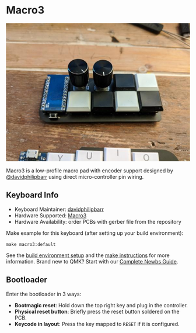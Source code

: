 # Macro3

![Macro3](https://github.com/davidphilipbarr/Macropads/raw/main/macro3/IMG_20200703_170424.jpg)

Macro3 is a low-profile macro pad with encoder support designed by [@davidphilipbarr](https://github.com/davidphilipbarr) using direct micro-controller pin wiring.

## Keyboard Info

* Keyboard Maintainer: [davidphilipbarr](https://github.com/davidphilipbarr)
* Hardware Supported: [Macro3](https://github.com/davidphilipbarr/Macropads/tree/main/macro3)
* Hardware Availability: order PCBs with gerber file from the repository

Make example for this keyboard (after setting up your build environment):

    make macro3:default

See the [build environment setup](https://docs.qmk.fm/#/getting_started_build_tools) and the [make instructions](https://docs.qmk.fm/#/getting_started_make_guide) for more information. Brand new to QMK? Start with our [Complete Newbs Guide](https://docs.qmk.fm/#/newbs).

## Bootloader

Enter the bootloader in 3 ways:

* **Bootmagic reset**: Hold down the top right key and plug in the controller.
* **Physical reset button**: Briefly press the reset button soldered on the PCB.
* **Keycode in layout**: Press the key mapped to `RESET` if it is configured.
